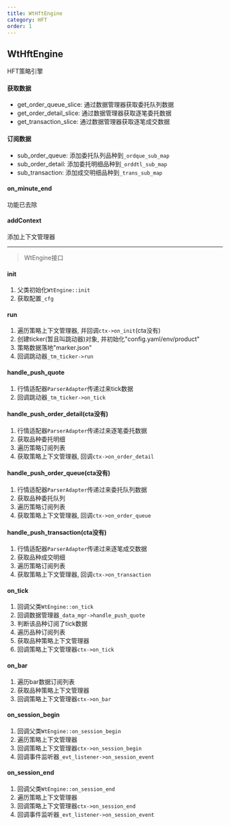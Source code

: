 ```yaml
---
title: WtHftEngine
category: HFT
order: 1
---
```


## WtHftEngine
HFT策略引擎

#### 获取数据 
- get_order_queue_slice: 通过数据管理器获取委托队列数据
- get_order_detail_slice: 通过数据管理器获取逐笔委托数据
- get_transaction_slice: 通过数据管理器获取逐笔成交数据

#### 订阅数据
- sub_order_queue: 添加委托队列品种到`_ordque_sub_map`
- sub_order_detail: 添加委托明细品种到`_orddtl_sub_map`
- sub_transaction: 添加成交明细品种到`_trans_sub_map`

#### on_minute_end
功能已去除

#### addContext
添加上下文管理器

---

> WtEngine接口

#### init
1. 父类初始化`WtEngine::init`
2. 获取配置`_cfg`

#### run
1. 遍历策略上下文管理器, 并回调`ctx->on_init`(cta没有)
2. 创建ticker(暂且叫跳动器)对象, 并初始化"config.yaml/env/product"
3. 策略数据落地"marker.json"
4. 回调跳动器`_tm_ticker->run`

#### handle_push_quote
1. 行情适配器`ParserAdapter`传递过来tick数据
2. 回调跳动器`_tm_ticker->on_tick`

#### handle_push_order_detail(cta没有)
1. 行情适配器`ParserAdapter`传递过来逐笔委托数据
2. 获取品种委托明细
3. 遍历策略订阅列表
4. 获取策略上下文管理器, 回调`ctx->on_order_detail`

#### handle_push_order_queue(cta没有)
1. 行情适配器`ParserAdapter`传递过来委托队列数据
2. 获取品种委托队列
3. 遍历策略订阅列表
4. 获取策略上下文管理器, 回调`ctx->on_order_queue`

#### handle_push_transaction(cta没有)
1. 行情适配器`ParserAdapter`传递过来逐笔成交数据
2. 获取品种成交明细
3. 遍历策略订阅列表
4. 获取策略上下文管理器, 回调`ctx->on_transaction`

#### on_tick
1. 回调父类`WtEngine::on_tick`
2. 回调数据管理器`_data_mgr->handle_push_quote`
3. 判断该品种订阅了tick数据
4. 遍历品种订阅列表
5. 获取品种策略上下文管理器
6. 回调策略上下文管理器`ctx->on_tick`

#### on_bar
1. 遍历bar数据订阅列表
5. 获取品种策略上下文管理器
6. 回调策略上下文管理器`ctx->on_bar`

#### on_session_begin
1. 回调父类`WtEngine::on_session_begin`
2. 遍历策略上下文管理器
3. 回调策略上下文管理器`ctx->on_session_begin`
4. 回调事件监听器`_evt_listener->on_session_event`

#### on_session_end
1. 回调父类`WtEngine::on_session_end`
2. 遍历策略上下文管理器
3. 回调策略上下文管理器`ctx->on_session_end`
4. 回调事件监听器`_evt_listener->on_session_event`
